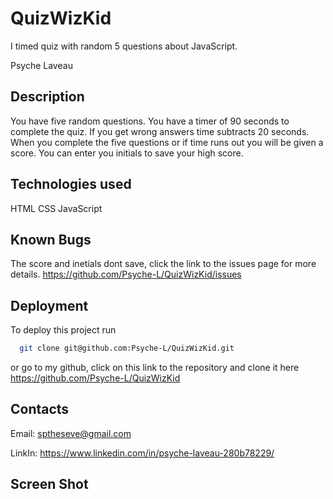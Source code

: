 # QuizWizKid
I timed quiz with random 5 questions about JavaScript.

Psyche Laveau


## Description
You have five random questions.
You have a timer of 90 seconds to complete the quiz.
If you get wrong answers time subtracts 20 seconds.
When you complete the five questions or if time runs out you will be given a score.
You can enter you initials to save your high score.
## Technologies used
HTML CSS JavaScript
## Known Bugs
The score and inetials dont save, click the link to the issues page for more details.
https://github.com/Psyche-L/QuizWizKid/issues

## Deployment

To deploy this project run

```bash
  git clone git@github.com:Psyche-L/QuizWizKid.git
```
or go to my github, click on this link to the repository and clone it here https://github.com/Psyche-L/QuizWizKid

## Contacts
Email: sptheseve@gmail.com

LinkIn: https://www.linkedin.com/in/psyche-laveau-280b78229/

## Screen Shot
